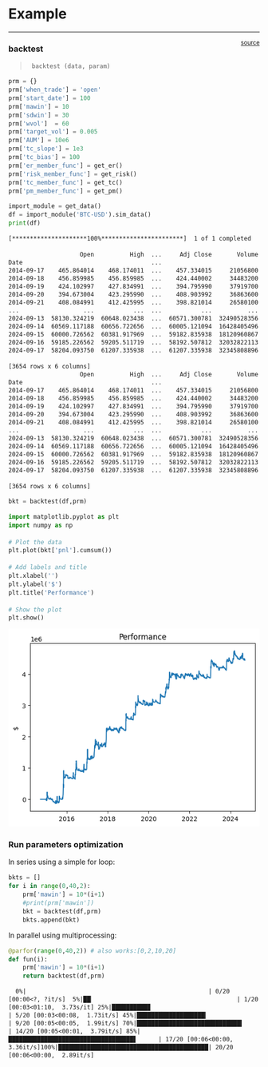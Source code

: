# Example

<!-- WARNING: THIS FILE WAS AUTOGENERATED! DO NOT EDIT! -->

------------------------------------------------------------------------

<a
href="https://github.com/silvaac/backtest_sample/blob/main/backtest_sample/backtest_loop.py#L13"
target="_blank" style="float:right; font-size:smaller">source</a>

### backtest

>      backtest (data, param)

``` python
prm = {}
prm['when_trade'] = 'open'
prm['start_date'] = 100
prm['mawin'] = 10
prm['sdwin'] = 30
prm['wvol']  = 60
prm['target_vol'] = 0.005
prm['AUM'] = 10e6
prm['tc_slope'] = 1e3
prm['tc_bias'] = 100
prm['er_member_func'] = get_er()
prm['risk_member_func'] = get_risk()
prm['tc_member_func'] = get_tc()
prm['pm_member_func'] = get_pm()
```

``` python
import_module = get_data()
df = import_module('BTC-USD').sim_data()
print(df)
```

    [*********************100%***********************]  1 of 1 completed

                        Open          High  ...     Adj Close       Volume
    Date                                    ...                           
    2014-09-17    465.864014    468.174011  ...    457.334015     21056800
    2014-09-18    456.859985    456.859985  ...    424.440002     34483200
    2014-09-19    424.102997    427.834991  ...    394.795990     37919700
    2014-09-20    394.673004    423.295990  ...    408.903992     36863600
    2014-09-21    408.084991    412.425995  ...    398.821014     26580100
    ...                  ...           ...  ...           ...          ...
    2024-09-13  58130.324219  60648.023438  ...  60571.300781  32490528356
    2024-09-14  60569.117188  60656.722656  ...  60005.121094  16428405496
    2024-09-15  60000.726562  60381.917969  ...  59182.835938  18120960867
    2024-09-16  59185.226562  59205.511719  ...  58192.507812  32032822113
    2024-09-17  58204.093750  61207.335938  ...  61207.335938  32345808896

    [3654 rows x 6 columns]
                        Open          High  ...     Adj Close       Volume
    Date                                    ...                           
    2014-09-17    465.864014    468.174011  ...    457.334015     21056800
    2014-09-18    456.859985    456.859985  ...    424.440002     34483200
    2014-09-19    424.102997    427.834991  ...    394.795990     37919700
    2014-09-20    394.673004    423.295990  ...    408.903992     36863600
    2014-09-21    408.084991    412.425995  ...    398.821014     26580100
    ...                  ...           ...  ...           ...          ...
    2024-09-13  58130.324219  60648.023438  ...  60571.300781  32490528356
    2024-09-14  60569.117188  60656.722656  ...  60005.121094  16428405496
    2024-09-15  60000.726562  60381.917969  ...  59182.835938  18120960867
    2024-09-16  59185.226562  59205.511719  ...  58192.507812  32032822113
    2024-09-17  58204.093750  61207.335938  ...  61207.335938  32345808896

    [3654 rows x 6 columns]

``` python
bkt = backtest(df,prm)
```

``` python
import matplotlib.pyplot as plt
import numpy as np

# Plot the data
plt.plot(bkt['pnl'].cumsum())

# Add labels and title
plt.xlabel('')
plt.ylabel('$')
plt.title('Performance')

# Show the plot
plt.show()
```

![](backtest_loop_files/figure-commonmark/cell-6-output-1.png)

### Run parameters optimization

In series using a simple for loop:

``` python
bkts = []
for i in range(0,40,2):
    prm['mawin'] = 10*(i+1)
    #print(prm['mawin'])
    bkt = backtest(df,prm)
    bkts.append(bkt)
```

In parallel using multiprocessing:

``` python
@parfor(range(0,40,2)) # also works:[0,2,10,20]
def fun(i):
    prm['mawin'] = 10*(i+1)
    return backtest(df,prm)
```

      0%|                                                   | 0/20 [00:00<?, ?it/s]  5%|██▏                                        | 1/20 [00:03<01:10,  3.73s/it] 25%|██████████▊                                | 5/20 [00:03<00:08,  1.73it/s] 45%|███████████████████▎                       | 9/20 [00:05<00:05,  1.99it/s] 70%|█████████████████████████████▍            | 14/20 [00:05<00:01,  3.79it/s] 85%|███████████████████████████████████▋      | 17/20 [00:06<00:00,  3.36it/s]100%|██████████████████████████████████████████| 20/20 [00:06<00:00,  2.89it/s]
